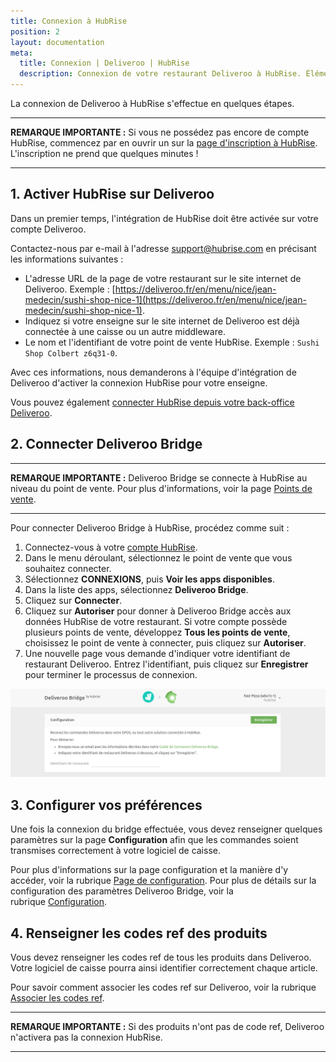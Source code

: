 ```yaml
---
title: Connexion à HubRise
position: 2
layout: documentation
meta:
  title: Connexion | Deliveroo | HubRise
  description: Connexion de votre restaurant Deliveroo à HubRise. Éléments à fournir et étapes à suivre pour recevoir vos commandes Deliveroo dans votre logiciel de caisse.
---
```


La connexion de Deliveroo à HubRise s'effectue en quelques étapes.

---

**REMARQUE IMPORTANTE :** Si vous ne possédez pas encore de compte HubRise, commencez par en ouvrir un sur la [page d'inscription à HubRise](https://manager.hubrise.com/signup?locale=fr-FR). L'inscription ne prend que quelques minutes !

---

## 1. Activer HubRise sur Deliveroo

Dans un premier temps, l'intégration de HubRise doit être activée sur votre compte Deliveroo.

Contactez-nous par e-mail à l'adresse [support@hubrise.com](mailto:support@hubrise.com) en précisant les informations suivantes :

- L'adresse URL de la page de votre restaurant sur le site internet de Deliveroo. Exemple : [https://deliveroo.fr/en/menu/nice/jean-medecin/sushi-shop-nice-1](https://deliveroo.fr/en/menu/nice/jean-medecin/sushi-shop-nice-1).
- Indiquez si votre enseigne sur le site internet de Deliveroo est déjà connectée à une caisse ou un autre middleware.
- Le nom et l'identifiant de votre point de vente HubRise. Exemple : `Sushi Shop Colbert z6q31-0`.

Avec ces informations, nous demanderons à l'équipe d'intégration de Deliveroo d'activer la connexion HubRise pour votre enseigne.

Vous pouvez également [connecter HubRise depuis votre back-office Deliveroo](/apps/deliveroo/faqs/connecter-depuis-le-back-office-deliveroo).

## 2. Connecter Deliveroo Bridge

---

**REMARQUE IMPORTANTE :** Deliveroo Bridge se connecte à HubRise au niveau du point de vente. Pour plus d'informations, voir la page [Points de vente](/docs/points-de-vente).

---

Pour connecter Deliveroo Bridge à HubRise, procédez comme suit :

1. Connectez-vous à votre [compte HubRise](https://manager.hubrise.com?locale=fr-FR).
1. Dans le menu déroulant, sélectionnez le point de vente que vous souhaitez connecter.
1. Sélectionnez **CONNEXIONS**, puis **Voir les apps disponibles**.
1. Dans la liste des apps, sélectionnez **Deliveroo Bridge**.
1. Cliquez sur **Connecter**.
1. Cliquez sur **Autoriser** pour donner à Deliveroo Bridge accès aux données HubRise de votre restaurant. Si votre compte possède plusieurs points de vente, développez **Tous les points de vente**, choisissez le point de vente à connecter, puis cliquez sur **Autoriser**.
1. Une nouvelle page vous demande d'indiquer votre identifiant de restaurant Deliveroo. Entrez l'identifiant, puis cliquez sur **Enregistrer** pour terminer le processus de connexion.

![Identifiant de restaurant Deliveroo](../images/001-fr-deliveroo-restaurant-id.png)

## 3. Configurer vos préférences

Une fois la connexion du bridge effectuée, vous devez renseigner quelques paramètres sur la page **Configuration** afin que les commandes soient transmises correctement à votre logiciel de caisse.

Pour plus d'informations sur la page configuration et la manière d'y accéder, voir la rubrique [Page de configuration](/apps/deliveroo/interface-utilisateur/#configuration). Pour plus de détails sur la configuration des paramètres Deliveroo Bridge, voir la rubrique [Configuration](/apps/deliveroo/configuration).

## 4. Renseigner les codes ref des produits

Vous devez renseigner les codes ref de tous les produits dans Deliveroo. Votre logiciel de caisse pourra ainsi identifier correctement chaque article.

Pour savoir comment associer les codes ref sur Deliveroo, voir la rubrique [Associer les codes ref](/apps/deliveroo/associer-codes-ref).

---

**REMARQUE IMPORTANTE :** Si des produits n'ont pas de code ref, Deliveroo n'activera pas la connexion HubRise.

---
